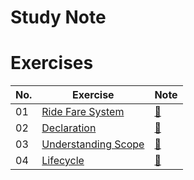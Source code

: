 # Study Note


# Exercises
| No. | Exercise                 | Note |
| --- | ------------------------ | -- |
| 01  | [Ride Fare System](https://github.com/navynj/JS-Dive-Study/blob/main/public/guideline/chap01/2_variables/exercise01.md) | [🔗](https://github.com/navynj/JS-Dive-Study/blob/main/public/member/maicon/chap01/2_variables/exercise01.md) |
| 02  | [Declaration](https://github.com/navynj/JS-Dive-Study/blob/main/public/guideline/chap01/2_variables/exercise02.md) | [🔗](https://github.com/navynj/JS-Dive-Study/blob/main/public/member/maicon/chap01/2_variables/exercise02.md) |
| 03  | [Understanding Scope](https://github.com/navynj/JS-Dive-Study/blob/main/public/guideline/chap01/1_values/exercise02.md) | [🔗](https://github.com/navynj/JS-Dive-Study/blob/main/public/member/maicon/chap01/2_variables/exercise03.md) |
| 04  | [Lifecycle](https://github.com/navynj/JS-Dive-Study/blob/main/public/guideline/chap01/1_values/exercise02.md) | [🔗](https://github.com/navynj/JS-Dive-Study/blob/main/public/member/maicon/chap01/2_variables/exercise04.md) |
